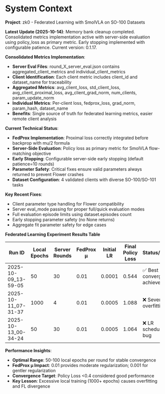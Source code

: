 # System Context

**Project**: zk0 - Federated Learning with SmolVLA on SO-100 Datasets

**Latest Update (2025-10-14)**: Memory bank cleanup completed. Consolidated metrics implementation active with server-side evaluation using policy_loss as primary metric. Early stopping implemented with configurable patience. Current version: 0.1.17.

**Consolidated Metrics Implementation**:
- **Server Eval Files**: round_X_server_eval.json contains aggregated_client_metrics and individual_client_metrics
- **Client Identification**: Each client metric includes client_id and dataset_name for traceability
- **Aggregated Metrics**: avg_client_loss, std_client_loss, avg_client_proximal_loss, avg_client_grad_norm, num_clients, param_update_norm
- **Individual Metrics**: Per-client loss, fedprox_loss, grad_norm, param_hash, dataset_name
- **Benefits**: Single source of truth for federated learning metrics, easier remote client analysis

**Current Technical Status**:
- **FedProx Implementation**: Proximal loss correctly integrated before backprop with mu/2 formula
- **Server-Side Evaluation**: Policy loss as primary metric for SmolVLA flow-matching objective
- **Early Stopping**: Configurable server-side early stopping (default patience=10 rounds)
- **Parameter Safety**: Critical fixes ensure valid parameters always returned to prevent Flower crashes
- **Dataset Configuration**: 4 validated clients with diverse SO-100/SO-101 tasks

**Key Recent Fixes**:
- Client parameter type handling for Flower compatibility
- Server eval_mode passing for proper full/quick evaluation modes
- Full evaluation episode limits using dataset.episodes count
- Early stopping parameter safety (no None returns)
- Aggregate fit parameter safety for edge cases

**Federated Learning Experiment Results Table**

| Run ID | Local Epochs | Server Rounds | FedProx μ | Initial LR | Final Policy Loss | Status/Notes |
|--------|--------------|---------------|-----------|------------|-------------------|--------------|
| 2025-10-09_13-59-05 | 50 | 30 | 0.01 | 0.0001 | 0.544 | ✅ Best convergence achieved |
| 2025-10-11_07-31-37 | 1000 | 4 | 0.01 | 0.0005 | 1.088 | ❌ Severe overfitting |
| 2025-10-13_00-34-24 | 50 | 30 | 0.01 | 0.0005 | 1.064 | ❌ LR scheduler bug |

**Performance Insights**:
- **Optimal Range**: 50-100 local epochs per round for stable convergence
- **FedProx μ Impact**: 0.01 provides moderate regularization; 0.001 for gentler regularization
- **Convergence Target**: Policy Loss <0.4 considered good performance
- **Key Lesson**: Excessive local training (1000+ epochs) causes overfitting and FL divergence
